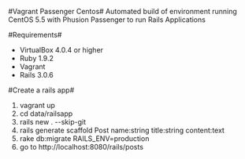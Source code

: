 #Vagrant Passenger Centos#
Automated build of environment running CentOS 5.5 with Phusion Passenger to run Rails Applications

#Requirements#
- VirtualBox 4.0.4 or higher
- Ruby 1.9.2
- Vagrant
- Rails 3.0.6

#Create a rails app#
1.  vagrant up
2.  cd data/railsapp
3.  rails new . --skip-git 
4.  rails generate scaffold Post name:string title:string content:text
5.  rake db:migrate RAILS_ENV=production
6.  go to http://localhost:8080/rails/posts

